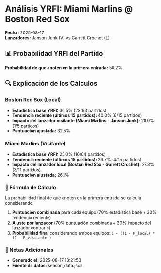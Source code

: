 # Análisis YRFI: Miami Marlins @ Boston Red Sox

**Fecha:** 2025-08-17  
**Lanzadores:** Janson Junk (V) vs Garrett Crochet (L)

## 📊 Probabilidad YRFI del Partido

**Probabilidad de que anoten en la primera entrada:** 50.2%

## 🔍 Explicación de los Cálculos

### Boston Red Sox (Local)
- **Estadística base YRFI:** 36.5% (23/63 partidos)
- **Tendencia reciente (últimos 15 partidos):** 40.0% (6/15 partidos)
- **Impacto del lanzador visitante (Miami Marlins - Janson Junk):** 20.0% (1/5 partidos)
- **Puntuación ajustada:** 32.5%

### Miami Marlins (Visitante)
- **Estadística base YRFI:** 25.0% (16/64 partidos)
- **Tendencia reciente (últimos 15 partidos):** 26.7% (4/15 partidos)
- **Impacto del lanzador local (Boston Red Sox - Garrett Crochet):** 27.3% (3/11 partidos)
- **Puntuación ajustada:** 26.1%

### 📝 Fórmula de Cálculo

La probabilidad final de que anoten en la primera entrada se calcula considerando:
1. **Puntuación combinada** para cada equipo (70% estadística base + 30% tendencia reciente)
2. **Ajuste por lanzador** (70% puntuación combinada + 30% impacto del lanzador contrario)
3. **Probabilidad final** considerando ambos equipos: `1 - ((1 - P_local) * (1 - P_visitante))`

### 📌 Notas Adicionales

- **Generado el:** 2025-08-17 13:21:53
- **Fuente de datos:** season_data.json
